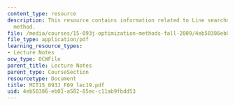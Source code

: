 ```yaml
---
content_type: resource
description: This resource contains information related to Line searches and Newton's
  method.
file: /media/courses/15-093j-optimization-methods-fall-2009/4eb50386eb01a58285ecc11ab9fbdd53_MIT15_093J_F09_lec19.pdf
file_type: application/pdf
learning_resource_types:
- Lecture Notes
ocw_type: OCWFile
parent_title: Lecture Notes
parent_type: CourseSection
resourcetype: Document
title: MIT15_093J_F09_lec19.pdf
uid: 4eb50386-eb01-a582-85ec-c11ab9fbdd53
---
```

